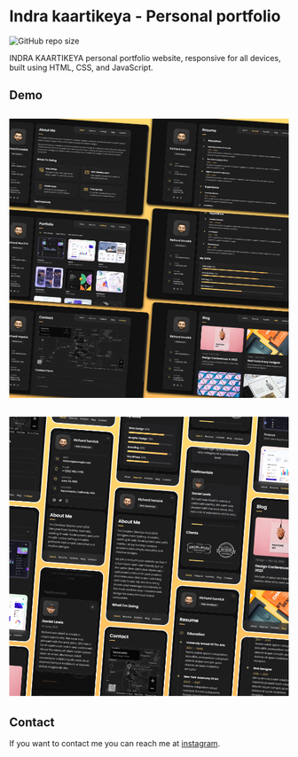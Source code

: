 # Indra kaartikeya - Personal portfolio

![GitHub repo size](https://img.shields.io/github/repo-size/codewithsadee/vcard-personal-portfolio)


INDRA KAARTIKEYA personal portfolio website, responsive for all devices, built using HTML, CSS, and JavaScript.

## Demo

## ![vCard Desktop Demo](./website-demo-image/desktop.png "Desktop Demo")
## ![vCard Mobile Demo](./website-demo-image/mobile.png "Mobile Demo")



## Contact

If you want to contact me you can reach me at [instagram](https://www.instagram.com/_indra_kaartikeya_/).
